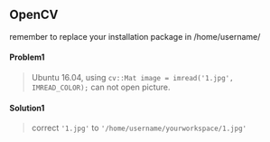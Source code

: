 ## OpenCV   
remember to replace your installation package in /home/username/  
#### Problem1  
> Ubuntu 16.04, using ` cv::Mat image = imread('1.jpg', IMREAD_COLOR); ` can not open picture.  
#### Solution1  
> correct ` '1.jpg' ` to ` '/home/username/yourworkspace/1.jpg' `  
